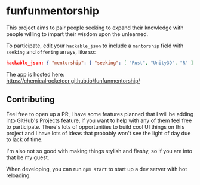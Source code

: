 # funfunmentorship

This project aims to pair people seeking to expand their knowledge with people willing to impart their wisdom upon the unlearned.

To participate, edit your `hackable_json` to include a `mentorship` field with `seeking` and `offering` arrays, like so:

```json
hackable_json: { "mentorship": { "seeking": [ "Rust", "Unity3D", "R" ], "offering": [ "VanillaJS", "Angular", "Drupal" ] }}
```

The app is hosted here: https://chemicalrocketeer.github.io/funfunmentorship/

## Contributing
Feel free to open up a PR, I have some features planned that I will be adding into GitHub's Projects feature,
if you want to help with any of them feel free to participate.
There's lots of opportunities to build cool UI things on this project and I have lots of ideas
that probably won't see the light of day due to lack of time.

I'm also not so good with making things stylish and flashy, so if you are into that be my guest.

When developing, you can run `npm start` to start up a dev server with hot reloading.
